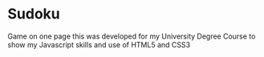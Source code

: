 Sudoku
======

Game on one page this was developed for my University Degree Course to show my Javascript skills and use of HTML5 and CSS3
